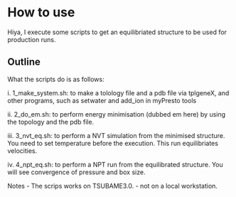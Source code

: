 # How to use

Hiya, 
I execute some scripts to get an equilibriated structure to be used for production runs.

## Outline
What the scripts do is as follows:

i.   1_make_system.sh: to make a tolology file and a pdb file via tplgeneX, 
     and other programs, such as setwater and add_ion in myPresto tools

ii.  2_do_em.sh: to perform energy minimisation (dubbed em here) by using the topology and the pdb file.

iii. 3_nvt_eq.sh: to perform a NVT simulation from the minimised structure.
     You need to set temperature before the execution.
     This run equilibriates velocities.

iv.  4_npt_eq.sh: to perform a NPT run from the equilibrated structure.
     You will see convergence of pressure and box size.


Notes
    - The scrips works on TSUBAME3.0.
    - not on a local workstation.
